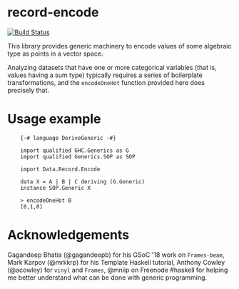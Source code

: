 # record-encode

[![Build Status](https://travis-ci.org/ocramz/record-encode.png)](https://travis-ci.org/ocramz/record-encode)

This library provides generic machinery to encode values of some algebraic type as points in a vector space.

Analyzing datasets that have one or more categorical variables (that is, values having a sum type) typically requires a series of boilerplate transformations, and the `encodeOneHot` function provided here does precisely that.

# Usage example

```
    {-# language DeriveGeneric -#}

    import qualified GHC.Generics as G
    import qualified Generics.SOP as SOP
    
    import Data.Record.Encode

    data X = A | B | C deriving (G.Generic)
    instance SOP.Generic X
```

```
    > encodeOneHot B
    [0,1,0]
```



# Acknowledgements

Gagandeep Bhatia (@gagandeepb) for his GSoC '18 work on `Frames-beam`, Mark Karpov (@mrkkrp) for his Template Haskell tutorial, Anthony Cowley (@acowley) for `vinyl` and `Frames`, @mniip on Freenode #haskell for helping me better understand what can be done with generic programming.